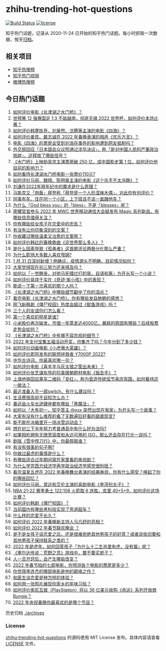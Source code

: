 # zhihu-trending-hot-questions

[![Build Status](https://github.com/justjavac/zhihu-trending-hot-questions/workflows/ci/badge.svg?branch=master)](https://github.com/justjavac/zhihu-trending-hot-questions/actions)
[![license](https://img.shields.io/github/license/justjavac/zhihu-trending-hot-questions)](https://github.com/justjavac/zhihu-trending-hot-questions/blob/master/LICENSE)

知乎热门话题，记录从 2020-11-24 日开始的知乎热门话题。每小时抓取一次数据，按天[归档](./archives)。

## 相关项目

- [知乎热搜榜](https://github.com/justjavac/zhihu-trending-top-search)
- [知乎热门视频](https://github.com/justjavac/zhihu-trending-hot-video)
- [微博热搜榜](https://github.com/justjavac/weibo-trending-hot-search)

## 今日热门话题

<!-- BEGIN -->
<!-- 最后更新时间 Wed Feb 02 2022 05:02:01 GMT+0800 (China Standard Time) -->

1. [如何评价电影《长津湖之水门桥》？](https://www.zhihu.com/question/513091576)
1. [世预赛 12 强赛国足 1:3 不敌越南，彻底无缘 2022 世界杯，如何评价本场比赛？](https://www.zhihu.com/question/514309169)
1. [如何评价韩寒执导，刘昊然、沈腾等主演的电影《四海》？](https://www.zhihu.com/question/506023996)
1. [如何评价姜昆、戴志诚在 2022 年春晚表演的相声《欢乐方言》？](https://www.zhihu.com/question/514245691)
1. [电影《四海》的票房会受到刘浩存事件的影响遭到网友抵制吗？](https://www.zhihu.com/question/492078807)
1. [外交部回应「日本国会众议院通过涉华决议」，称「是对中国人民的严重政治挑衅」，这释放了哪些信号？](https://www.zhihu.com/question/514336421)
1. [《水门桥》上映助吴京主演票房破 250 亿，成中国影史第 1 位，如何评价他目前的影响力？](https://www.zhihu.com/question/514327198)
1. [如何看待长津湖水门桥电影一张票价110元?](https://www.zhihu.com/question/514253381)
1. [如何评价马丽、魏翔、陈明昊主演的电影《这个杀手不太冷静》？](https://www.zhihu.com/question/512183237)
1. [刘谦在2022年拜年纪中的魔术是什么原理？](https://www.zhihu.com/question/514238656)
1. [马斯克又「炮轰」拜登称「拜登是一个人形湿袜木偶」，对此你有何评价？](https://www.zhihu.com/question/513807210)
1. [同事有车，住在同一个小区，上下班该不该一直蹭他车？](https://www.zhihu.com/question/513790880)
1. [为什么「God bless you」的「bless」不是「blesses」呢？](https://www.zhihu.com/question/20746724)
1. [荣耀官宣参与 2022 年 MWC 世界移动通信大会疑发布 Magic 系列新品，有哪些信息值得关注？](https://www.zhihu.com/question/513808202)
1. [你有哪些给女孩子在恋爱中的忠告？](https://www.zhihu.com/question/279752156)
1. [有没有让你印象深刻的文案？](https://www.zhihu.com/question/513475698)
1. [你收藏过哪些温柔又治愈的文案呀？](https://www.zhihu.com/question/505696777)
1. [如何评价韩红的春晚歌曲《这世界那么多人》？](https://www.zhihu.com/question/514241236)
1. [是什么因素导致《孤勇者》这首歌评论两极分化那么严重？](https://www.zhihu.com/question/500029703)
1. [为什么职场大多数人喜欢甩锅?](https://www.zhihu.com/question/512244577)
1. [1 月 31 日深圳新增 1 例确诊，疫情源头不明确，目前情况如何？](https://www.zhihu.com/question/514244486)
1. [大家觉得现在初三努力还来得及吗？](https://www.zhihu.com/question/512920820)
1. [如何以「一觉醒来，对驸马死缠烂打的我，自请和离」为开头写一个小说？](https://www.zhihu.com/question/503658805)
1. [如何评价易烊千玺在《奇迹·笨小孩》中的表现？](https://www.zhihu.com/question/514094257)
1. [能说一下第一次喜欢的那个人吗？](https://www.zhihu.com/question/512782230)
1. [《长津湖之水门桥》中哪些细节戳中了你的泪点？](https://www.zhihu.com/question/514094390)
1. [看完电影《长津湖之水门桥》，你有哪些发自肺腑的感想？](https://www.zhihu.com/question/514245431)
1. [网飞新韩剧《僵尸校园》热度会超过《鱿鱼游戏》吗？](https://www.zhihu.com/question/513822236)
1. [三个人的友谊你们怎么看？](https://www.zhihu.com/question/514335473)
1. [第一个喜欢的明星是谁?](https://www.zhihu.com/question/507401854)
1. [小米股价再次破发，市值一年蒸发近4000亿，暴跌的原因有哪些？后续股票走势会如何？](https://www.zhihu.com/question/513765651)
1. [《长津湖之水门桥》中有哪不容忽视的细节？](https://www.zhihu.com/question/514094381)
1. [2022 年支付宝集五福活动开奖，你集齐了吗？今年分到了多少钱？](https://www.zhihu.com/question/514242723)
1. [如何评价动画电影《小虎墩大英雄》？](https://www.zhihu.com/question/512691368)
1. [如何评价即将发布的联想拯救者 Y7000P 2022?](https://www.zhihu.com/question/508773651)
1. [中华古诗词，你最喜欢哪一句？](https://www.zhihu.com/question/512106758)
1. [如何评价电影《喜羊羊与灰太狼之筐出未来》？](https://www.zhihu.com/question/511698512)
1. [如何评价张艺谋执导的抗美援朝题材电影《狙击手》？](https://www.zhihu.com/question/465317397)
1. [上海地铁回应乘车二维码「变红」，称为营造传统佳节喜庆氛围，如何看待这一做法？](https://www.zhihu.com/question/514107150)
1. [最近准备入手一部switch，有什么建议吗？](https://www.zhihu.com/question/344919738)
1. [生活费很高却不自知怎么办？](https://www.zhihu.com/question/514307719)
1. [春运坐火车长途硬座都有哪些「黑魔法」？](https://www.zhihu.com/question/509855800)
1. [如何以「大年初一，知乎答主 @xxx 突然出现在我家」为开头写一个故事？](https://www.zhihu.com/question/513962434)
1. [大家有没有什么推荐的看了无数遍巨好看的甜虐现言?](https://www.zhihu.com/question/385032169)
1. [能不能在冰箱里开一场冰雪运动会？](https://www.zhihu.com/question/513781420)
1. [想在初三下半年努力考普通高中有什么好办法吗?](https://www.zhihu.com/question/513268765)
1. [如果相机拥有无限宽容度和永远可用的 ISO，那么还会存在打光一说吗？](https://www.zhihu.com/question/513305799)
1. [剧版《雪中悍刀行》中，你最佩服谁？](https://www.zhihu.com/question/511558662)
1. [有没有很美的句子啊?](https://www.zhihu.com/question/503883582)
1. [你做过最虎的事情是什么？](https://www.zhihu.com/question/514305234)
1. [有哪些适合过年期间窝在家里看的电视剧？](https://www.zhihu.com/question/510615933)
1. [为什么学完西方经济学再学政治经济学感觉很别扭？](https://www.zhihu.com/question/494284596)
1. [看完温拿五虎在 2022 年春晚舞台表演的经典串烧，你有什么感受？唤起了你的哪些回忆？](https://www.zhihu.com/question/514250385)
1. [如何评价马丽、常远和艾伦主演的喜剧电影《李茂扮太子》？](https://www.zhihu.com/question/509287530)
1. [NBA 21-22 赛季勇士 122:108 火箭取 6 连胜，库里 40+5+9，如何评价这场比赛？](https://www.zhihu.com/question/514293940)
1. [如何评价韩剧《僵尸校园》？](https://www.zhihu.com/question/513778487)
1. [当前国内有哪些黑科技实现了弯道超车？](https://www.zhihu.com/question/452095894)
1. [什么样的恋爱不长久？](https://www.zhihu.com/question/486858585)
1. [如何评价 2022 年春晚新主持人马凡舒的亮相？](https://www.zhihu.com/question/514237585)
1. [如何评价 2022 年春节联欢晚会 ？](https://www.zhihu.com/question/514233220)
1. [是不是女孩子谈恋爱之后，还是很难拒绝其他男孩子的好意？或者说依旧要和其他男孩子保持联系之类的？](https://www.zhihu.com/question/514300600)
1. [2022 年是虎年，如何回答孩子「为什么十二生肖里有虎，没有猫」呢？](https://www.zhihu.com/question/511185447)
1. [《塞尔达传说：荒野之息》游戏中，要不要买房子？](https://www.zhihu.com/question/363717488)
1. [人一旦开窍后，会产生哪些改变？](https://www.zhihu.com/question/507160188)
1. [2022 年春节档的七部电影，你预测各个电影的票房是多少？](https://www.zhihu.com/question/511370967)
1. [你觉得李连杰的哪部电影是他的巅峰之作？](https://www.zhihu.com/question/512364659)
1. [和医生谈恋爱是种怎样的体验？](https://www.zhihu.com/question/27355462)
1. [如何用一张照片展现你家乡的年味习俗？](https://www.zhihu.com/question/514230162)
1. [如何评价索尼互娱（PlayStation）将以 36 亿美元收购《命运》系列开放商 Bungie？](https://www.zhihu.com/question/514287290)
1. [2022 年央视春晚你最喜欢的是哪个节目？](https://www.zhihu.com/question/514251916)

<!-- END -->

历史归档 [./archives](./archives)

### License

[zhihu-trending-hot-questions](https://github.com/justjavac/zhihu-trending-hot-questions)
的源码使用 MIT License 发布。具体内容请查看 [LICENSE](./LICENSE) 文件。

